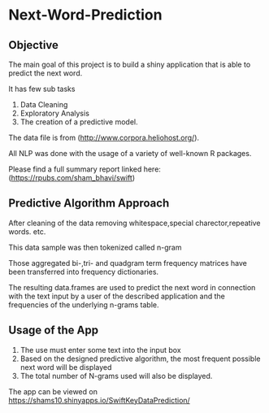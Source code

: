 # Next-Word-Prediction

## Objective
The main goal of this project is to build a shiny application that is able to predict the next word.

It has few sub tasks 
1. Data Cleaning 
2. Exploratory Analysis 
3. The creation of a predictive model.

The data file is from (http://www.corpora.heliohost.org/).

All NLP was done with the usage of a variety of well-known R packages.

Please find a full summary report linked here: (https://rpubs.com/sham_bhavi/swift)

## Predictive Algorithm Approach
After cleaning of the data removing whitespace,special charector,repeative words. etc.

This data sample was then tokenized called n-gram

Those aggregated bi-,tri- and quadgram term frequency matrices have been transferred into frequency dictionaries.

The resulting data.frames are used to predict the next word in connection with the text input by a user of the described application and the frequencies of the underlying n-grams table.

## Usage of the App
1. The use must enter some text into the input box
2. Based on the designed predictive algorithm, the most frequent possible next word will be displayed
3. The total number of N-grams used will also be displayed.

The app can be viewed on https://shams10.shinyapps.io/SwiftKeyDataPrediction/ 


